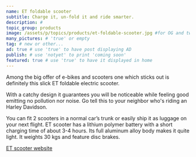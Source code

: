 ```yaml
---
name: ET foldable scooter
subtitle: Charge it, un-fold it and ride smarter.
description: #
topic_group: products
image: /assets/p/topics/products/et-foldable-scooter.jpg #for OG and twitter cards
many_pictures: # 'true' or empty
tag: # new or other...
ad: true # use 'true' to have post displaying AD
publish: # use 'notyet' to print 'coming soon'
featured: true # use 'true' to have it displayed in home
---
```

Among the big offer of e-bikes and scooters one which sticks out is definitely this slick ET foldable electric scooter.

With a catchy design it guarantees you will be noticeable while feeling good emitting no pollution nor noise. Go tell this to your neighbor who's riding an Harley Davidson.

You can fit 2 scooters in a normal car’s trunk or easily ship it as luggage on your next flight. ET scooter has a lithium polymer battery with a short charging time of about 3-4 hours. Its full aluminum alloy body makes it quite light. It weights 30 kgs and feature disc brakes.

[ET scooter website](http://etscooter.com/product/e-t-scooter/)
